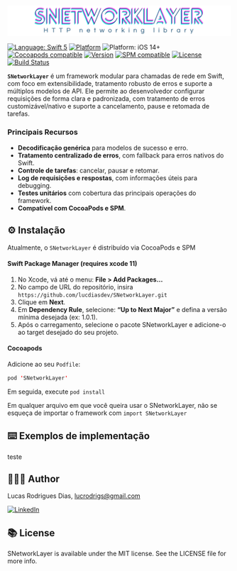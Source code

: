 ![SNetworkLayer: HTTP Networking Library](https://raw.githubusercontent.com/lucdiasdev/SNetworkLayer/master/SNetworkLayer/Assets/SNetworkLayerL.png)

[![Language: Swift 5](https://img.shields.io/badge/language-swift5-f48041.svg?style=flat)](https://developer.apple.com/swift)
[![Platform](https://img.shields.io/cocoapods/p/SNetworkLayer.svg?style=flat)](https://cocoapods.org/pods/SNetworkLayer)
![Platform: iOS 14+](https://img.shields.io/badge/platform-iOS%2014%2B-blue.svg?style=flat)
[![Cocoapods compatible](https://img.shields.io/badge/Cocoapods-compatible-4BC51D.svg?style=flat)](https://swift.org/package-manager/)
[![Version](https://img.shields.io/cocoapods/v/SNetworkLayer.svg?style=flat)](https://cocoapods.org/pods/SNetworkLayer)
[![SPM compatible](https://img.shields.io/badge/SPM-compatible-4BC51D.svg?style=flat)](https://swift.org/package-manager/)
[![License](https://img.shields.io/cocoapods/l/SNetworkLayer.svg?style=flat)](https://cocoapods.org/pods/SNetworkLayer)
[![Build Status](https://img.shields.io/github/actions/workflow/status/lucdiasdev/SNetworkLayer/ci.yml?branch=master&style=flat)](https://github.com/lucdiasdev/SNetworkLayer/actions/workflows/ci.yml)

**`SNetworkLayer`** é um framework modular para chamadas de rede em Swift, com foco em extensibilidade, tratamento robusto de erros e suporte a múltiplos modelos de API. Ele permite ao desenvolvedor configurar requisições de forma clara e padronizada, com tratamento de erros customizável/nativo e suporte a cancelamento, pause e retomada de tarefas.

### Principais Recursos

- **Decodificação genérica** para modelos de sucesso e erro.
- **Tratamento centralizado de erros**, com fallback para erros nativos do Swift.
- **Controle de tarefas**: cancelar, pausar e retomar.
- **Log de requisições e respostas**, com informações úteis para debugging.
- **Testes unitários** com cobertura das principais operações do framework.
- **Compatível com CocoaPods e SPM**.

## ⚙️ Instalação

Atualmente, o `SNetworkLayer` é distribuído via CocoaPods e SPM

#### Swift Package Manager (requires xcode 11)

1.  No Xcode, vá até o menu: **File > Add Packages…**
2.  No campo de URL do repositório, insira `https://github.com/lucdiasdev/SNetworkLayer.git`
3.  Clique em  **Next**.
4.  Em  **Dependency Rule**, selecione: **“Up to Next Major”**  e defina a versão mínima desejada (ex:  1.0.1).
5.  Após o carregamento, selecione o pacote  SNetworkLayer  e adicione-o ao target desejado do seu projeto.

#### Cocoapods
Adicione ao seu `Podfile`:
```swift
pod 'SNetworkLayer'
```
Em seguida, execute `pod install`

Em qualquer arquivo em que você queira usar o SNetworkLayer, não se esqueça de importar o framework com `import SNetworkLayer`

## ⌨️ Exemplos de implementação

teste

## 🙎🏻‍♂️ Author

Lucas Rodrigues Dias, lucrodrigs@gmail.com

[![LinkedIn](https://custom-icon-badges.demolab.com/badge/LinkedIn-0A66C2?logo=linkedin-white&logoColor=fff)](https://www.linkedin.com/in/lucdiasdev/)

## 📚 License

SNetworkLayer is available under the MIT license. See the LICENSE file for more info.
